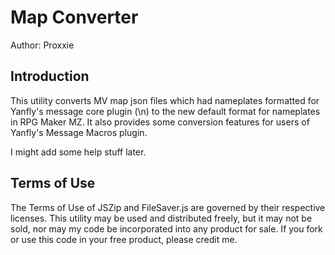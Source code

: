 # Map Converter

Author: Proxxie

## Introduction

This utility converts MV map json files which had nameplates formatted for Yanfly's message core plugin (\n<Name>) to the new default format for nameplates in RPG Maker MZ. It also provides some conversion features for users of Yanfly's Message Macros plugin.

I might add some help stuff later.



## Terms of Use

The Terms of Use of JSZip and FileSaver.js are governed by their respective licenses. This utility may be used and distributed freely, but it may not be sold, nor may my code be incorporated into any product for sale. If you fork or use this code in your free product, please credit me.